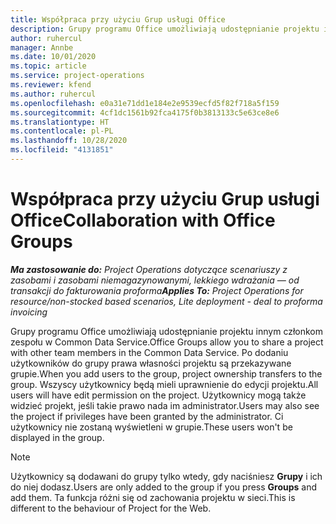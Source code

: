 ```yaml
---
title: Współpraca przy użyciu Grup usługi Office
description: Grupy programu Office umożliwiają udostępnianie projektu innym członkom zespołu w Common Data Service.
author: ruhercul
manager: Annbe
ms.date: 10/01/2020
ms.topic: article
ms.service: project-operations
ms.reviewer: kfend
ms.author: ruhercul
ms.openlocfilehash: e0a31e71dd1e184e2e9539ecfd5f82f718a5f159
ms.sourcegitcommit: 4cf1dc1561b92fca4175f0b3813133c5e63ce8e6
ms.translationtype: HT
ms.contentlocale: pl-PL
ms.lasthandoff: 10/28/2020
ms.locfileid: "4131851"
---
```

# <a name="collaboration-with-office-groups"></a><span data-ttu-id="c6e25-103">Współpraca przy użyciu Grup usługi Office</span><span class="sxs-lookup"><span data-stu-id="c6e25-103">Collaboration with Office Groups</span></span>

<span data-ttu-id="c6e25-104">_**Ma zastosowanie do:** Project Operations dotyczące scenariuszy z zasobami i zasobami niemagazynowanymi, lekkiego wdrażania — od transakcji do fakturowania proforma_</span><span class="sxs-lookup"><span data-stu-id="c6e25-104">_**Applies To:** Project Operations for resource/non-stocked based scenarios, Lite deployment - deal to proforma invoicing_</span></span>

<span data-ttu-id="c6e25-105">Grupy programu Office umożliwiają udostępnianie projektu innym członkom zespołu w Common Data Service.</span><span class="sxs-lookup"><span data-stu-id="c6e25-105">Office Groups allow you to share a project with other team members in the Common Data Service.</span></span> <span data-ttu-id="c6e25-106">Po dodaniu użytkowników do grupy prawa własności projektu są przekazywane grupie.</span><span class="sxs-lookup"><span data-stu-id="c6e25-106">When you add users to the group, project ownership transfers to the group.</span></span> <span data-ttu-id="c6e25-107">Wszyscy użytkownicy będą mieli uprawnienie do edycji projektu.</span><span class="sxs-lookup"><span data-stu-id="c6e25-107">All users will have edit permission on the project.</span></span> <span data-ttu-id="c6e25-108">Użytkownicy mogą także widzieć projekt, jeśli takie prawo nada im administrator.</span><span class="sxs-lookup"><span data-stu-id="c6e25-108">Users may also see the project if privileges have been granted by the administrator.</span></span> <span data-ttu-id="c6e25-109">Ci użytkownicy nie zostaną wyświetleni w grupie.</span><span class="sxs-lookup"><span data-stu-id="c6e25-109">These users won't be displayed in the group.</span></span>

> [!NOTE] 
> <span data-ttu-id="c6e25-110">Użytkownicy są dodawani do grupy tylko wtedy, gdy naciśniesz **Grupy** i ich do niej dodasz.</span><span class="sxs-lookup"><span data-stu-id="c6e25-110">Users are only added to the group if you press **Groups** and add them.</span></span> <span data-ttu-id="c6e25-111">Ta funkcja różni się od zachowania projektu w sieci.</span><span class="sxs-lookup"><span data-stu-id="c6e25-111">This is different to the behaviour of Project for the Web.</span></span> 

